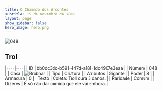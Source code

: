 ```yaml
---
title: O Chamado dos Arcontes
subtitle: 15 de novembro de 2018
layout: page
show_sidebar: false
hero_image: hero.png
---
```


![048](https://cdn.keyforgegame.com/media/card_front/pt/341_048_CPX86RFXW765_pt.png)

## Troll

|----|----|
| ID | bb0dc3dc-b591-447d-a181-1dc4907e3eaa |
| Número | 048 |
| Casa | ![Brobnar](https://archonarcana.com/images/thumb/e/e0/Brobnar.png/22px-Brobnar.png "Brobnar") |
| Tipo | Criatura |
| Atributos | Gigante |
| Poder | 8 |
| Armadura | 0 |
| Texto | Coleta: Troll cura 3 danos. |
| Raridade | Comum |
| Dizeres | É só não dar comida que ele vai embora. |
